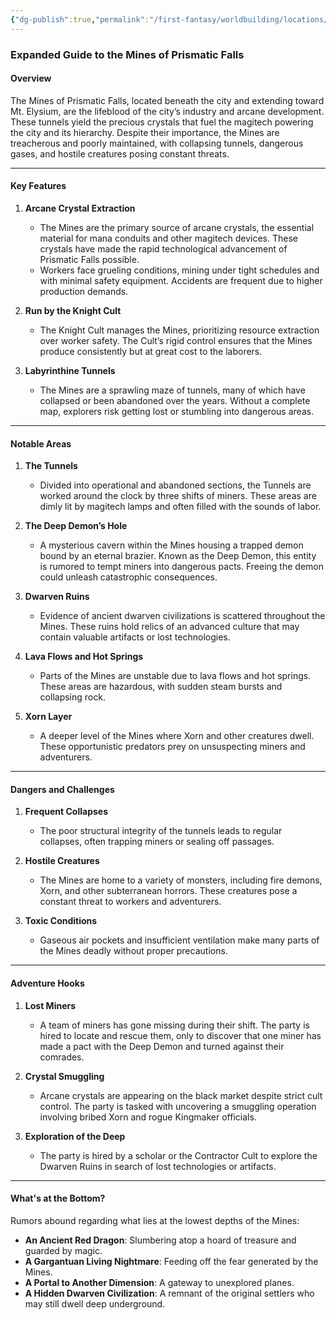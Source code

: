 ```yaml
---
{"dg-publish":true,"permalink":"/first-fantasy/worldbuilding/locations/the-falls/the-mines/"}
---
```


### Expanded Guide to the Mines of Prismatic Falls

#### **Overview**

The Mines of Prismatic Falls, located beneath the city and extending toward Mt. Elysium, are the lifeblood of the city’s industry and arcane development. These tunnels yield the precious crystals that fuel the magitech powering the city and its hierarchy. Despite their importance, the Mines are treacherous and poorly maintained, with collapsing tunnels, dangerous gases, and hostile creatures posing constant threats​.

---

#### **Key Features**

1. **Arcane Crystal Extraction**
    
    - The Mines are the primary source of arcane crystals, the essential material for mana conduits and other magitech devices. These crystals have made the rapid technological advancement of Prismatic Falls possible.
    - Workers face grueling conditions, mining under tight schedules and with minimal safety equipment. Accidents are frequent due to higher production demands​.
2. **Run by the Knight Cult**
    
    - The Knight Cult manages the Mines, prioritizing resource extraction over worker safety. The Cult’s rigid control ensures that the Mines produce consistently but at great cost to the laborers.
3. **Labyrinthine Tunnels**
    
    - The Mines are a sprawling maze of tunnels, many of which have collapsed or been abandoned over the years. Without a complete map, explorers risk getting lost or stumbling into dangerous areas​.

---

#### **Notable Areas**

1. **The Tunnels**
    
    - Divided into operational and abandoned sections, the Tunnels are worked around the clock by three shifts of miners. These areas are dimly lit by magitech lamps and often filled with the sounds of labor​.
2. **The Deep Demon’s Hole**
    
    - A mysterious cavern within the Mines housing a trapped demon bound by an eternal brazier. Known as the Deep Demon, this entity is rumored to tempt miners into dangerous pacts. Freeing the demon could unleash catastrophic consequences​.
3. **Dwarven Ruins**
    
    - Evidence of ancient dwarven civilizations is scattered throughout the Mines. These ruins hold relics of an advanced culture that may contain valuable artifacts or lost technologies​.
4. **Lava Flows and Hot Springs**
    
    - Parts of the Mines are unstable due to lava flows and hot springs. These areas are hazardous, with sudden steam bursts and collapsing rock​.
5. **Xorn Layer**
    
    - A deeper level of the Mines where Xorn and other creatures dwell. These opportunistic predators prey on unsuspecting miners and adventurers​.

---

#### **Dangers and Challenges**

1. **Frequent Collapses**
    
    - The poor structural integrity of the tunnels leads to regular collapses, often trapping miners or sealing off passages​.
2. **Hostile Creatures**
    
    - The Mines are home to a variety of monsters, including fire demons, Xorn, and other subterranean horrors. These creatures pose a constant threat to workers and adventurers​.
3. **Toxic Conditions**
    
    - Gaseous air pockets and insufficient ventilation make many parts of the Mines deadly without proper precautions​.

---

#### **Adventure Hooks**

1. **Lost Miners**
    
    - A team of miners has gone missing during their shift. The party is hired to locate and rescue them, only to discover that one miner has made a pact with the Deep Demon and turned against their comrades​.
2. **Crystal Smuggling**
    
    - Arcane crystals are appearing on the black market despite strict cult control. The party is tasked with uncovering a smuggling operation involving bribed Xorn and rogue Kingmaker officials​.
3. **Exploration of the Deep**
    
    - The party is hired by a scholar or the Contractor Cult to explore the Dwarven Ruins in search of lost technologies or artifacts.

---

#### **What's at the Bottom?**

Rumors abound regarding what lies at the lowest depths of the Mines:

- **An Ancient Red Dragon**: Slumbering atop a hoard of treasure and guarded by magic​.
- **A Gargantuan Living Nightmare**: Feeding off the fear generated by the Mines​.
- **A Portal to Another Dimension**: A gateway to unexplored planes​.
- **A Hidden Dwarven Civilization**: A remnant of the original settlers who may still dwell deep underground.